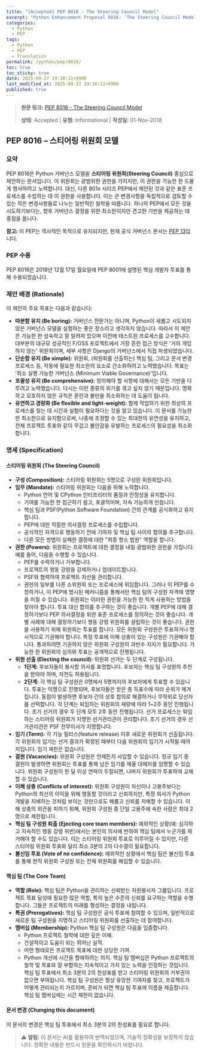 ```yaml
---
title: "[Accepted] PEP 8016 - The Steering Council Model"
excerpt: "Python Enhancement Proposal 8016: 'The Steering Council Model'에 대한 한국어 번역입니다."
categories:
  - Python
  - PEP
tags:
  - Python
  - PEP
  - Translation
permalink: /python/pep/8016/
toc: true
toc_sticky: true
date: 2025-09-27 19:30:11+0900
last_modified_at: 2025-09-27 19:30:11+0900
published: true
---
```

> **원문 링크:** [PEP 8016 - The Steering Council Model](https://peps.python.org/pep-8016/)
>
> **상태:** Accepted | **유형:** Informational | **작성일:** 01-Nov-2018

## PEP 8016 – 스티어링 위원회 모델

### 요약

PEP 8016은 Python 거버넌스 모델을 **스티어링 위원회(Steering Council)** 중심으로 제안하는 문서입니다. 이 위원회는 광범위한 권한을 가지지만, 이 권한을 가능한 한 드물게 행사하려고 노력합니다. 대신, 다른 801x 시리즈 PEP에서 제안된 것과 같은 표준 프로세스를 수립하는 데 이 권한을 사용합니다. 이는 큰 변경사항을 독립적으로 검토할 수 있는 작은 변경사항들로 나누는 일반적인 철학을 따릅니다. 하나의 PEP에서 모든 것을 시도하기보다는, 향후 거버넌스 결정을 위한 최소한이지만 견고한 기반을 제공하는 데 중점을 둡니다.

**참고:** 이 PEP는 역사적인 목적으로 유지되지만, 현재 공식 거버넌스 문서는 [PEP 13](https://peps.python.org/pep-0013/)입니다.

### PEP 수용

PEP 8016은 2018년 12월 17일 월요일에 PEP 8001에 설명된 핵심 개발자 투표를 통해 수용되었습니다.

### 제안 배경 (Rationale)

이 제안의 주요 목표는 다음과 같습니다:

*   **따분함 유지 (Be boring):** 거버넌스 전문가는 아니며, Python이 새롭고 시도되지 않은 거버넌스 모델을 실험하는 좋은 장소라고 생각하지 않습니다. 따라서 이 제안은 가능한 한 성숙하고 잘 알려져 있으며 이전에 테스트된 프로세스를 고수합니다. 대부분의 대규모 성공적인 F/OSS 프로젝트에서 가장 흔한 접근 방식은 '거의 개입하지 않는' 위원회이며, 세부 사항은 Django의 거버넌스에서 직접 파생되었습니다.
*   **단순함 유지 (Be simple):** 위원회, (위원회를 선출하는) 핵심 팀, 그리고 문서 변경 프로세스 등, 작동에 필요한 최소한의 요소로 간소화하려고 노력했습니다. 목표는 '최소 실행 가능한 거버넌스 (Minimum Viable Governance)'입니다.
*   **포괄성 유지 (Be comprehensive):** 정의해야 할 사항에 대해서는 모든 기반을 다루려고 노력했습니다. 다시는 이런 종류의 위기를 겪고 싶지 않기 때문입니다. 명확하고 모호하지 않은 규칙은 혼란과 불만을 최소화하는 데 도움이 됩니다.
*   **유연하고 경량화 (Be flexible and light-weight):** 함께 작업하기 위한 최상의 프로세스를 찾는 데 시간과 실험이 필요하다는 것을 알고 있습니다. 이 문서를 가능한 한 최소한으로 유지함으로써, 나중에 조정할 수 있는 최대한의 유연성을 유지하고, 전체 프로젝트 투표와 같이 무겁고 불안감을 유발하는 프로세스의 필요성을 최소화합니다.

### 명세 (Specification)

#### 스티어링 위원회 (The Steering Council)

*   **구성 (Composition):** 스티어링 위원회는 5명으로 구성된 위원회입니다.
*   **임무 (Mandate):** 스티어링 위원회는 다음을 위해 노력합니다.
    *   Python 언어 및 CPython 인터프리터의 품질과 안정성을 유지합니다.
    *   기여를 가능한 한 접근하기 쉽고, 포괄적이며, 지속 가능하게 만듭니다.
    *   핵심 팀과 PSF(Python Software Foundation) 간의 관계를 공식화하고 유지합니다.
    *   PEP에 대한 적절한 의사결정 프로세스를 수립합니다.
    *   공식적인 자격으로 행동하기 전에 기여자 및 핵심 팀 사이의 합의를 추구합니다.
    *   다른 모든 방법이 실패한 결정에 대한 "최종 항소 법원" 역할을 합니다.
*   **권한 (Powers):** 위원회는 프로젝트에 대한 결정을 내릴 광범위한 권한을 가집니다. 예를 들어, 다음을 수행할 수 있습니다.
    *   PEP를 수락하거나 거부합니다.
    *   프로젝트의 행동 강령을 강제하거나 업데이트합니다.
    *   PSF와 협력하여 프로젝트 자산을 관리합니다.
    *   권한의 일부를 다른 소위원회 또는 프로세스에 위임합니다.
    그러나 이 PEP를 수정하거나, 이 PEP에 명시된 메커니즘을 통해서만 핵심 팀의 구성원 자격에 영향을 미칠 수 있습니다. 위원회는 이러한 권한을 가능한 한 적게 사용하는 방법을 찾아야 합니다. 투표 대신 합의를 추구하는 것이 좋습니다. 개별 PEP에 대해 결정하기보다 PEP 의사결정을 위한 표준 프로세스를 정의하는 것이 좋습니다. 개별 사례에 대해 결정하기보다 행동 강령 위원회를 설립하는 것이 좋습니다.
    권한을 사용하기 위해 위원회는 투표를 합니다. 모든 위원회 구성원은 투표하거나 명시적으로 기권해야 합니다. 특정 투표에 이해 상충이 있는 구성원은 기권해야 합니다. 통과하려면 기권하지 않은 위원회 구성원의 과반수 지지가 필요합니다. 가능한 한 위원회의 심의와 투표는 공개적으로 진행됩니다.
*   **위원 선출 (Electing the council):** 위원회 선거는 두 단계로 구성됩니다.
    *   **1단계:** 후보자들이 봉사할 의사를 표명합니다. 후보자는 핵심 팀 구성원의 추천을 받아야 하며, 자천도 허용됩니다.
    *   **2단계:** 각 핵심 팀 구성원은 0명에서 5명까지의 후보자에게 투표할 수 있습니다. 투표는 익명으로 진행되며, 후보자들은 받은 총 득표수에 따라 순위가 매겨집니다. 동점이 발생하면 후보자 간의 상호 합의로 해결하거나 무작위로 당선자를 선택합니다.
    각 단계는 퇴임하는 위원회의 재량에 따라 1~2주 동안 진행됩니다. 초기 선거의 경우 두 단계 모두 2주 동안 진행됩니다. 선거 프로세스는 퇴임하는 스티어링 위원회가 지명한 선거관리관이 관리합니다. 초기 선거의 경우 선거관리관은 PSF 전무이사가 지명합니다.
*   **임기 (Term):** 각 기능 릴리스(feature release) 이후 새로운 위원회가 선출됩니다. 각 위원회의 임기는 선거 결과가 확정된 때부터 다음 위원회의 임기가 시작될 때까지입니다. 임기 제한은 없습니다.
*   **결원 (Vacancies):** 위원회 구성원은 언제든지 사임할 수 있습니다. 정규 임기 중 결원이 발생하면 위원회는 투표를 통해 남은 임기를 채울 대체자를 임명할 수 있습니다. 위원회 구성원이 한 달 이상 연락이 두절되면, 나머지 위원회가 투표하여 교체할 수 있습니다.
*   **이해 상충 (Conflicts of interest):** 위원회 구성원이 자신이나 고용주보다는 Python의 최선의 이익을 위해 행동할 것이라고 신뢰하지만, 특정 회사가 Python 개발을 지배하는 것처럼 보이는 것만으로도 해롭고 신뢰를 저해할 수 있습니다. 이해 상충의 외관을 피하기 위해, 위원회 구성원 중 단일 고용주에 속한 사람은 최대 2명으로 제한됩니다.
*   **핵심 팀 구성원 퇴출 (Ejecting core team members):** 예외적인 상황(예: 심각하고 지속적인 행동 강령 위반)에서는 본인의 의사에 반하여 핵심 팀에서 누군가를 제거해야 할 수도 있습니다. 이는 스티어링 위원회 투표로 이루어질 수 있지만, 다른 스티어링 위원회 투표와 달리 최소 3분의 2의 다수결이 필요합니다.
*   **불신임 투표 (Vote of no confidence):** 예외적인 상황에서 핵심 팀은 불신임 투표를 통해 현직 위원회 구성원 또는 전체 위원회를 해임할 수 있습니다.

#### 핵심 팀 (The Core Team)

*   **역할 (Role):** 핵심 팀은 Python을 관리하는 신뢰받는 자원봉사자 그룹입니다. 프로젝트 목표 달성에 필요한 많은 역할, 특히 높은 수준의 신뢰를 요구하는 역할을 수행합니다. 그들은 프로젝트의 미래를 형성하는 결정을 내립니다.
*   **특권 (Prerogatives):** 핵심 팀 구성원은 공식 투표에 참여할 수 있으며, 일반적으로 새로운 팀 구성원을 지명하고 스티어링 위원회를 선출하는 데 참여합니다.
*   **멤버십 (Membership):** Python 핵심 팀 구성원은 다음을 입증합니다.
    *   Python 프로젝트 철학에 대한 깊은 이해.
    *   건설적이고 도움이 되는 뛰어난 실적.
    *   어떤 형태로든 프로젝트 목표에 대한 상당한 기여.
    *   Python 개선에 시간을 할애하려는 의지.
    핵심 팀 멤버십은 Python 프로젝트의 철학 및 목표와 잘 부합하는 지속적이고 가치 있는 노력을 인정하는 것입니다. 핵심 팀 투표에서 최소 3분의 2의 찬성표를 받고 스티어링 위원회의 거부권이 없으면 부여됩니다. 핵심 팀 구성원은 항상 유망한 기여자를 찾고, 프로젝트가 어떻게 관리되는지 가르치며, 준비가 되면 핵심 팀 투표에 이름을 제출합니다. 핵심 팀 멤버십에는 시간 제한이 없습니다.

#### 문서 변경 (Changing this document)

이 문서의 변경은 핵심 팀 투표에서 최소 3분의 2의 찬성표를 필요로 합니다.

> ⚠️ **알림:** 이 문서는 AI를 활용하여 번역되었으며, 기술적 정확성을 보장하지 않습니다. 정확한 내용은 반드시 원문을 확인하시기 바랍니다.